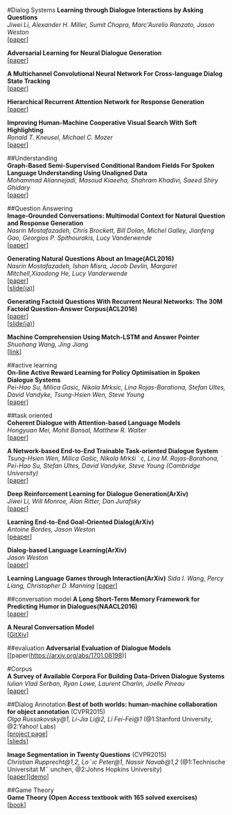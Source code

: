#Dialog Systems
**Learning through Dialogue Interactions by Asking Questions**  
*Jiwei Li, Alexander H. Miller, Sumit Chopra, Marc'Aurelio Ranzato, Jason Weston*  
[[paper](https://arxiv.org/abs/1612.04936)]  

**Adversarial Learning for Neural Dialogue Generation**  
[[paper](https://arxiv.org/abs/1701.06547)]  

**A Multichannel Convolutional Neural Network For Cross-language Dialog State Tracking**  
[[paper](https://arxiv.org/abs/1701.06247)]  

**Hierarchical Recurrent Attention Network for Response Generation**  
[[paper](https：//arxiv.org/abs/1701.07149)]  

**Improving Human-Machine Cooperative Visual Search With Soft Highlighting**  
*Ronald T. Kneusel, Michael C. Mozer*  
[[paper](https://arxiv.org/abs/1612.08117)]  

##Understanding  
**Graph-Based Semi-Supervised Conditional Random Fields For Spoken Language Understanding Using Unaligned Data**  
*Mohammad Aliannejadi, Masoud Kiaeeha, Shahram Khadivi, Saeed Shiry Ghidary*  
[[paper](https://arxiv.org/abs/1701.08533v1)]  

##Question Answering  
**Image-Grounded Conversations: Multimodal Context for Natural Question and Response Generation**  
*Nasrin Mostafazadeh, Chris Brockett, Bill Dolan, Michel Galley, Jianfeng Gao, Georgios P. Spithourakis, Lucy Vanderwende*  
[[paper](https://arxiv.org/abs/1701.08251v1)]  

**Generating Natural Questions About an Image(ACL2016)**  
*Nasrin Mostafazadeh, Ishan Misra, Jacob Devlin, Margaret Mitchell,Xiaodong He, Lucy Vanderwende*    
[[paper](http://aclweb.org/anthology/P/P16/P16-1170.pdf)]  
[[slide(ja)](http://www.lr.pi.titech.ac.jp/~sasano/acl2016suzukake/slides/10.pdf)]  

**Generating Factoid Questions With Recurrent Neural Networks: The 30M Factoid Question-Answer Corpus(ACL2016)**  
[[paper](http://aclweb.org/anthology/P/P16/P16-1056.pdf)]  
[[slide(ja)](http://www.lr.pi.titech.ac.jp/~sasano/acl2016suzukake/slides/09.pdf)]  

**Machine Comprehension Using Match-LSTM and Answer Pointer**  
*Shuohang Wang, Jing Jiang*  
[[link](http://arxiv.org/abs/1608.07905)]  

##active learning   
**On-line Active Reward Learning for Policy Optimisation in Spoken Dialogue Systems**  
*Pei-Hao Su, Milica Gasic, Nikola Mrksic, Lina Rojas-Barahona, Stefan Ultes, David Vandyke, Tsung-Hsien Wen, Steve Young*  
[[paper](https://arxiv.org/abs/1605.07669v2)]  

##task oriented  
**Coherent Dialogue with Attention-based Language Models**  
*Hongyuan Mei, Mohit Bansal, Matthew R. Walter*  
[[paper](https://arxiv.org/abs/1611.06997)]  

**A Network-based End-to-End Trainable Task-oriented Dialogue System**  
*Tsung-Hsien Wen, Milica Gašic, Nikola Mrkši ´ c, Lina M. Rojas-Barahona, ´
Pei-Hao Su, Stefan Ultes, David Vandyke, Steve Young (Cambridge University)*  
[[paper](http://arxiv.org/pdf/1604.04562.pdf)]  

**Deep Reinforcement Learning for Dialogue Generation(ArXiv)**  
*Jiwei Li, Will Monroe, Alan Ritter, Dan Jurafsky*  
[[paper](http://arxiv.org/abs/1606.01541)]  

**Learning End-to-End Goal-Oriented Dialog(ArXiv)**  
*Antoine Bordes, Jason Weston*  
[[peaper](http://arxiv.org/abs/1605.07683)]  

**Dialog-based Language Learning(ArXiv)**  
*Jason Weston*  
[[paper](https://arxiv.org/abs/1604.06045)]  

**Learning Language Games through Interaction(ArXiv)**
*Sida I. Wang, Percy Liang, Christopher D. Manning*
[[paper](http://arxiv.org/abs/1606.02447)]

##conversation model
**A Long Short-Term Memory Framework for Predicting Humor in Dialogues(NAACL2016)**  
[[paper](http://m-mitchell.com/NAACL-2016/NAACL-HLT2016/pdf/N16-1016.pdf)]  

**A Neural Conversation Model**  
[[GitXiv](http://gitxiv.com/posts/j9FtQgmHAQD8qceub/a-neural-conversational-model)]  

##evaluation
**Adversarial Evaluation of Dialogue Models**  
[[paper(https://arxiv.org/abs/1701.08198)]  

#Corpus  
**A Survey of Available Corpora For Building Data-Driven Dialogue Systems**  
*Iulian Vlad Serban, Ryan Lowe, Laurent Charlin, Joelle Pineau*  
[[paper](http://arxiv.org/abs/1512.05742)]  

##Dialog Annotation
**Best of both worlds: human-machine collaboration for object annotation** (CVPR2015)  
*Olga Russakovsky@1, Li-Jia Li@2, Li Fei-Fei@1*  (@1:Stanford University, @2:Yahoo! Labs)  
[[project page](http://ai.stanford.edu/~olga/best_of_both_worlds.html)]  
[[slieds](http://ai.stanford.edu/~olga/slides/best_of_both_worlds_slides.pdf)]  

**Image Segmentation in Twenty Questions** (CVPR2015)  
*Christian Rupprecht@1,2, Lo¨ıc Peter@1, Nassir Navab@1,2* (@1:Technische Universitat M¨ unchen, @2:Johns Hopkins University)  
[[paper](http://www.cv-foundation.org/openaccess/content_cvpr_2015/papers/Rupprecht_Image_Segmentation_in_2015_CVPR_paper.pdf)][[demo](http://campar.in.tum.de/pub/rupprecht2015cvpr/rupprecht2015cvpr.video.mp4)]  

##Game Theory  
**Game Theory (Open Access textbook with 165 solved exercises)**  
[[book](http://arxiv.org/abs/1512.06808?utm_campaign=Contact+SNS+For+More+Referrer&utm_medium=twitter&utm_source=snsanalytics)]  



